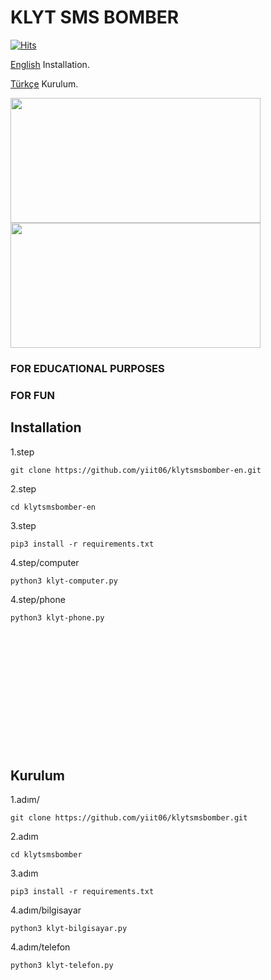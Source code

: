 # KLYT SMS BOMBER
[![Hits](https://hits.sh/github.com/yiit06/klytsmsbomber-en.svg?label=viewer&color=ff0000&labelColor=000000)](https://hits.sh/github.com/yiit06/klytsmsbomber/)

[English](https://github.com/yiit06/klytsmsbomber-en?tab=readme-ov-file#installation) Installation.

[Türkçe](https://github.com/yiit06/klytsmsbomber-en?tab=readme-ov-file#kurulum) Kurulum.

<img src=https://i.imgur.com/QauqvhI.png height="200px" width="400px"/>
<img src=https://i.imgur.com/S0GouMf.png height="200px" width="400px"/>


<h3>FOR EDUCATIONAL PURPOSES</h3>
<h3>FOR FUN</h3>



<h2>Installation</h2>
1.step
 
```console
git clone https://github.com/yiit06/klytsmsbomber-en.git
```
2.step

```console
cd klytsmsbomber-en
```
3.step

```console
pip3 install -r requirements.txt
```
4.step/computer

```console
python3 klyt-computer.py
```

4.step/phone

```console
python3 klyt-phone.py
```

ㅤㅤㅤㅤㅤ

ㅤㅤㅤㅤㅤ

ㅤㅤㅤㅤㅤ


ㅤㅤㅤㅤㅤ

ㅤㅤㅤㅤㅤ

ㅤㅤㅤㅤㅤ


 
<h2>Kurulum</h2>
1.adım/
 
```console
git clone https://github.com/yiit06/klytsmsbomber.git
```
2.adım

```console
cd klytsmsbomber
```
3.adım

```console
pip3 install -r requirements.txt
```
4.adım/bilgisayar

```console
python3 klyt-bilgisayar.py
```

4.adım/telefon

```console
python3 klyt-telefon.py
```





